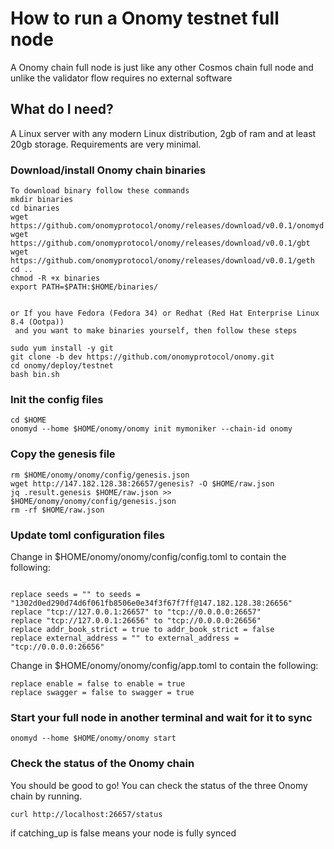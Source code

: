 # How to run a Onomy testnet full node

A Onomy chain full node is just like any other Cosmos chain full node and unlike the validator flow requires no external software

## What do I need?

A Linux server with any modern Linux distribution, 2gb of ram and at least 20gb storage. Requirements are very minimal.

### Download/install Onomy chain binaries
```
To download binary follow these commands
mkdir binaries
cd binaries
wget https://github.com/onomyprotocol/onomy/releases/download/v0.0.1/onomyd
wget https://github.com/onomyprotocol/onomy/releases/download/v0.0.1/gbt
wget https://github.com/onomyprotocol/onomy/releases/download/v0.0.1/geth
cd ..
chmod -R +x binaries
export PATH=$PATH:$HOME/binaries/


or If you have Fedora (Fedora 34) or Redhat (Red Hat Enterprise Linux 8.4 (Ootpa))
 and you want to make binaries yourself, then follow these steps

sudo yum install -y git
git clone -b dev https://github.com/onomyprotocol/onomy.git
cd onomy/deploy/testnet
bash bin.sh
```

### Init the config files

```
cd $HOME
onomyd --home $HOME/onomy/onomy init mymoniker --chain-id onomy
```

### Copy the genesis file

```
rm $HOME/onomy/onomy/config/genesis.json
wget http://147.182.128.38:26657/genesis? -O $HOME/raw.json
jq .result.genesis $HOME/raw.json >> $HOME/onomy/onomy/config/genesis.json
rm -rf $HOME/raw.json
```

### Update toml configuration files

Change in $HOME/onomy/onomy/config/config.toml to contain the following:

```

replace seeds = "" to seeds = "1302d0ed290d74d6f061fb8506e0e34f3f67f7ff@147.182.128.38:26656"
replace "tcp://127.0.0.1:26657" to "tcp://0.0.0.0:26657"
replace "tcp://127.0.0.1:26656" to "tcp://0.0.0.0:26656"
replace addr_book_strict = true to addr_book_strict = false
replace external_address = "" to external_address = "tcp://0.0.0.0:26656"
```

Change in $HOME/onomy/onomy/config/app.toml to contain the following:

```
replace enable = false to enable = true
replace swagger = false to swagger = true
```

### Start your full node in another terminal and wait for it to sync

```
onomyd --home $HOME/onomy/onomy start
```
### Check the status of the Onomy chain

You should be good to go! You can check the status of the three
Onomy chain by running.
```
curl http://localhost:26657/status
```
if catching_up is false means your node is fully synced